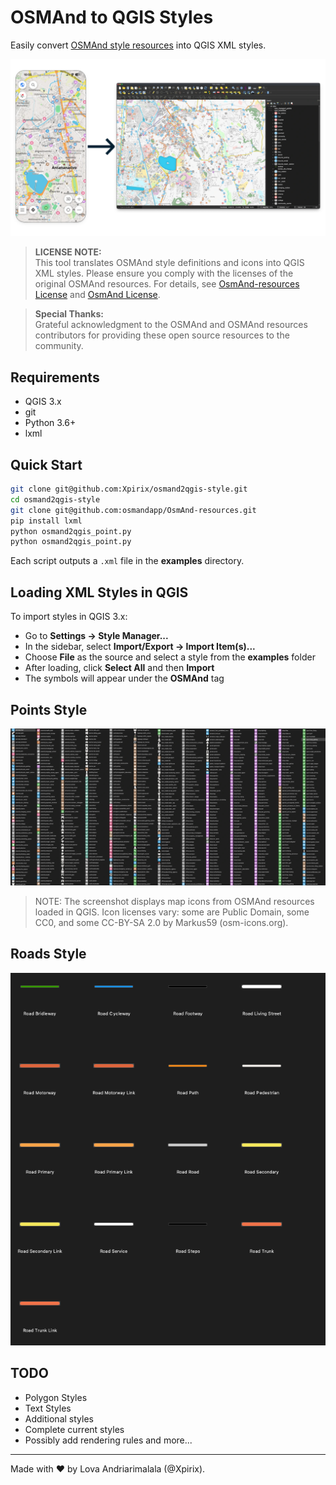 # OSMAnd to QGIS Styles

Easily convert [OSMAnd style resources](https://github.com/osmandapp/OsmAnd-resources) into QGIS XML styles.

![Screenshot](./img/osmand2qgis-style.webp)

> **LICENSE NOTE:**  
> This tool translates OSMAnd style definitions and icons into QGIS XML styles. Please ensure you comply with the licenses of the original OSMAnd resources. For details, see [OsmAnd-resources License](https://github.com/osmandapp/OsmAnd-resources?tab=License-1-ov-file) and [OsmAnd License](https://github.com/osmandapp/Osmand/blob/master/LICENSE).

> **Special Thanks:**  
> Grateful acknowledgment to the OSMAnd and OSMAnd resources contributors for providing these open source resources to the community.

## Requirements

- QGIS 3.x
- git
- Python 3.6+
- lxml

## Quick Start

```sh
git clone git@github.com:Xpirix/osmand2qgis-style.git
cd osmand2qgis-style
git clone git@github.com:osmandapp/OsmAnd-resources.git
pip install lxml
python osmand2qgis_point.py
python osmand2qgis_point.py
```

Each script outputs a `.xml` file in the **examples** directory.

## Loading XML Styles in QGIS

To import styles in QGIS 3.x:

- Go to **Settings -> Style Manager...**
- In the sidebar, select **Import/Export -> Import Item(s)...**
- Choose **File** as the source and select a style from the **examples** folder
- After loading, click **Select All** and then **Import**
- The symbols will appear under the **OSMAnd** tag

## Points Style

![Points](./img/points.webp)

> NOTE: The screenshot displays map icons from OSMAnd resources loaded in QGIS. Icon licenses vary: some are Public Domain, some CC0, and some CC-BY-SA 2.0 by Markus59 (osm-icons.org).

## Roads Style

![Roads](./img/roads.png)

## TODO

- Polygon Styles
- Text Styles
- Additional styles
- Complete current styles
- Possibly add rendering rules and more...

---

Made with ❤️ by Lova Andriarimalala (@Xpirix).
